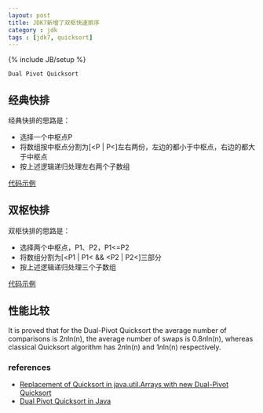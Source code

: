 ```yaml
---
layout: post
title: JDK7新增了双枢快速排序
category : jdk
tags : [jdk7, quicksort]
---
```

{% include JB/setup %}

`Dual Pivot Quicksort`

## 经典快排
经典快排的思路是：  
+ 选择一个中枢点P
+ 将数组按中枢点分割为\[<P \| P<\]左右两份，左边的都小于中枢点，右边的都大于中枢点
+ 按上述逻辑递归处理左右两个子数组

[代码示例](https://github.com/gengmzh/alg/blob/master/src/main/java/com/github/gengmzh/alg/sort/QuickSort.java)

## 双枢快排
双枢快排的思路是：  
+ 选择两个中枢点，P1、P2，P1<=P2
+ 将数组分割为\[<P1 \| P1< && <P2 \| P2<\]三部分
+ 按上述逻辑递归处理三个子数组

[代码示例](https://github.com/gengmzh/alg/blob/master/src/main/java/com/github/gengmzh/alg/sort/DualPivotQuicksort.java)

## 性能比较
It is proved that for the Dual-Pivot Quicksort the average number of comparisons is 2*n*ln(n), the average number of swaps is 0.8*n*ln(n), 
whereas classical Quicksort algorithm has 2*n*ln(n) and 1*n*ln(n) respectively.

### references
+ [Replacement of Quicksort in java.util.Arrays with new Dual-Pivot Quicksort](http://permalink.gmane.org/gmane.comp.java.openjdk.core-libs.devel/2628)
+ [Dual Pivot Quicksort in Java](http://anshu-manymoods.blogspot.com/2009/10/dual-pivot-quicksort-in-java.html)

